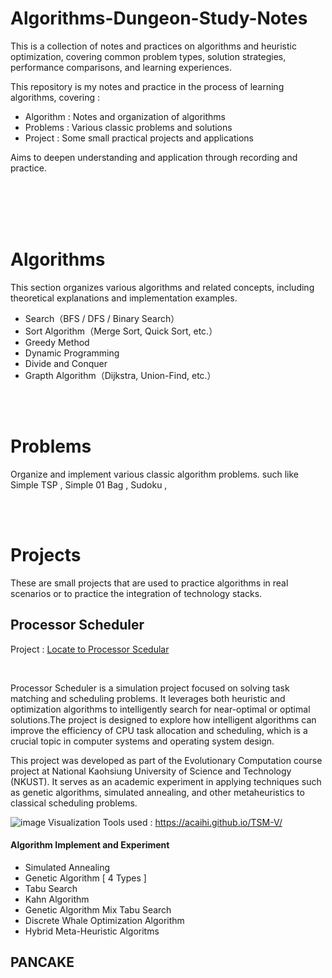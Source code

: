 # Algorithms-Dungeon-Study-Notes

This is a collection of notes and practices on algorithms and heuristic optimization, covering common problem types, solution strategies, performance comparisons, and learning experiences.

This repository is my notes and practice in the process of learning algorithms, covering :

* Algorithm  : Notes and organization of algorithms
* Problems  :  Various classic problems and solutions
* Project  :  Some small practical projects and applications

Aims to deepen understanding and application through recording and practice.

<br>
<br>
<br>
<br>

# Algorithms

This section organizes various algorithms and related concepts, including theoretical explanations and implementation examples.

* Search（BFS / DFS / Binary Search）
* Sort Algorithm（Merge Sort, Quick Sort, etc.）
* Greedy Method
* Dynamic Programming
* Divide and Conquer
* Grapth Algorithm（Dijkstra, Union-Find, etc.）

<br>
<br>

# Problems

Organize and implement various classic algorithm problems.
such like Simple TSP , Simple  01 Bag , Sudoku ,

<br>
<br>

# Projects

These are small projects that are used to practice algorithms in real scenarios or to practice the integration of technology stacks.

## Processor Scheduler

Project :  [Locate to Processor Scedular](./@Projects\Processor_Scheduler/)

<br>

Processor Scheduler is a simulation project focused on solving  task matching and scheduling problems. It leverages both heuristic and optimization algorithms to intelligently search for near-optimal or optimal solutions.The project is designed to explore how intelligent algorithms can improve the efficiency of CPU task allocation and scheduling, which is a crucial topic in computer systems and operating system design.

This project was developed as part of the Evolutionary Computation course project at National Kaohsiung University of Science and Technology (NKUST). It serves as an academic experiment in applying techniques such as genetic algorithms, simulated annealing, and other metaheuristics to classical scheduling problems.

![image](.\__Image__\Schedular\Gantt_Demo.png)
Visualization Tools used : https://acaihi.github.io/TSM-V/

#### Algorithm Implement and Experiment

* Simulated Annealing
* Genetic Algorithm [ 4 Types ]
* Tabu Search
* Kahn Algorithm
* Genetic Algorithm Mix Tabu Search
* Discrete Whale Optimization Algorithm
* Hybrid Meta-Heuristic Algoritms


## PANCAKE

